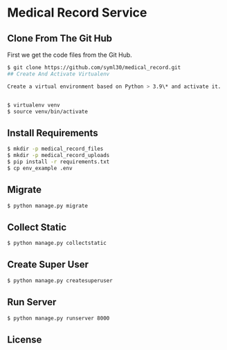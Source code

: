 # Medical Record Service

## Clone From The Git Hub

First we get the code files from the Git Hub.

```bash
$ git clone https://github.com/syml30/medical_record.git
## Create And Activate Virtualenv

Create a virtual environment based on Python > 3.9\* and activate it.


$ virtualenv venv
$ source venv/bin/activate
```

## Install Requirements

```bash
$ mkdir -p medical_record_files
$ mkdir -p medical_record_uploads
$ pip install -r requirements.txt
$ cp env_example .env
```

## Migrate

```bash
$ python manage.py migrate
```

## Collect Static

```bash
$ python manage.py collectstatic
```

## Create Super User

```bash
$ python manage.py createsuperuser
```

## Run Server

```bash
$ python manage.py runserver 8000
```

## License

